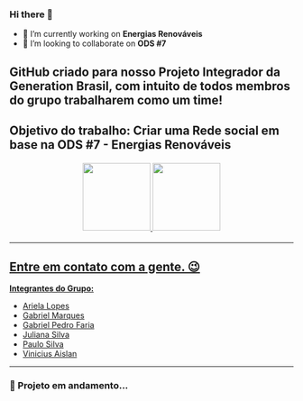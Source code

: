 ### Hi there 👋

- 🔭 I’m currently working on <b>Energias Renováveis</b>
- 👯 I’m looking to collaborate on <b>ODS #7</b>

<div>
  
  ## GitHub criado para nosso Projeto Integrador da Generation Brasil, com intuito de todos membros do grupo trabalharem como um time!
  ## Objetivo do trabalho: Criar uma Rede social em base na ODS #7 - Energias Renováveis

<div> 


<h4 align="center">
  <a href="https://github.com/viniciusaislan">
  <img height="120em" src="https://github-readme-stats.vercel.app/api?username=ProjetoAmbar&show_icons=true&theme=algolia&include_all_commits=true&count_private=true"/>
  <img height="120em" src="https://github-readme-stats.vercel.app/api/top-langs/?username=ProjetoAmbar&layout=compact&langs_count=7&theme=algolia"/> </h4>
 
  
------------------------
## Entre em contato com a gente. 😉
<b>Integrantes do Grupo:</b>
- [Ariela Lopes](https://github.com/arieladimitria)
- [Gabriel Marques](https://github.com/Gabriel-M-S)
- [Gabriel Pedro Faria](https://github.com/GabrielPFaria)
- [Juliana Silva](https://github.com/juxxnn)
- [Paulo Silva](https://github.com/PAUL0SP)
- [Vinicius Aislan](https://github.com/viniciusaislan)
------------------------
  
<h3>🎯 Projeto em andamento...</h3>
